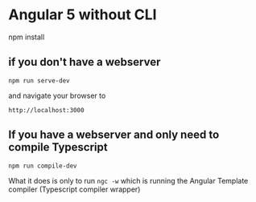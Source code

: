# Angular 5 without CLI

npm install

## if you don't have a webserver
```
npm run serve-dev
```

and navigate your browser to

```
http://localhost:3000
```

## If you have a webserver and only need to compile Typescript

```
npm run compile-dev
```

What it does is only to run `ngc -w` which is running the Angular Template compiler (Typescript compiler wrapper)